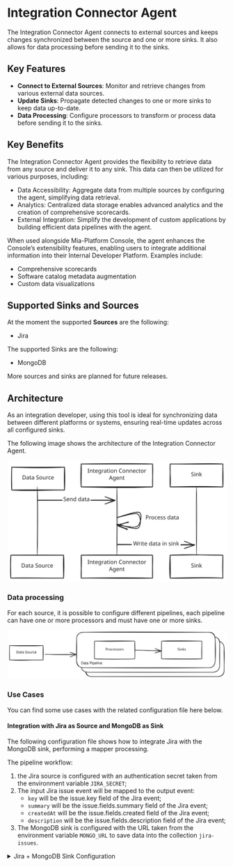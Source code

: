 # Integration Connector Agent

The Integration Connector Agent connects to external sources and keeps changes
synchronized between the source and one or more sinks. It also allows for data
processing before sending it to the sinks.

## Key Features

- **Connect to External Sources**: Monitor and retrieve changes from various external data sources.
- **Update Sinks**: Propagate detected changes to one or more sinks to keep data up-to-date.
- **Data Processing**: Configure processors to transform or process data before sending it to the sinks.

## Key Benefits

The Integration Connector Agent provides the flexibility to retrieve data from any source and deliver it to any sink. This data can then be utilized for various purposes, including:
* Data Accessibility: Aggregate data from multiple sources by configuring the agent, simplifying data retrieval.
* Analytics: Centralized data storage enables advanced analytics and the creation of comprehensive scorecards.
* External Integration: Simplify the development of custom applications by building efficient data pipelines with the agent.

When used alongside Mia-Platform Console, the agent enhances the Console’s extensibility features, enabling users to integrate additional information into their Internal Developer Platform. Examples include:
* Comprehensive scorecards
* Software catalog metadata augmentation
* Custom data visualizations

## Supported Sinks and Sources

At the moment the supported **Sources** are the following:
* Jira

The supported Sinks are the following:
* MongoDB

More sources and sinks are planned for future releases.

## Architecture

As an integration developer, using this tool is ideal for synchronizing data between different platforms or systems, ensuring
real-time updates across all configured sinks.

The following image shows the architecture of the Integration Connector Agent.

![architecture](./img/architecture.excalidraw.svg)

### Data processing

For each source, it is possible to configure different pipelines, each pipeline can have one or more
processors and must have one or more sinks.

![data-processing](./img/data-processing.excalidraw.svg)

### Use Cases

You can find some use cases with the related configuration file here below.

#### Integration with Jira as Source and MongoDB as Sink

The following configuration file shows how to integrate Jira with the MongoDB sink, performing a mapper processing.

The pipeline workflow:

1. the Jira source is configured with an authentication secret taken from the environment variable `JIRA_SECRET`;
1. The input Jira issue event will be mapped to the output event:
   - `key` will be the issue.key field of the Jira event;
   - `summary` will be the issue.fields.summary field of the Jira event;
   - `createdAt` will be the issue.fields.created field of the Jira event;
   - `description` will be the issue.fields.description field of the Jira event;
1. The MongoDB sink is configured with the URL taken from the environment variable `MONGO_URL`
to save data into the collection `jira-issues`.

<details>
<summary>Jira + MongoDB Sink Configuration</summary>

```json
{
  "integrations": [
    {
      "source": {
        "type": "jira",
        "authentication": {
          "secret": {
            "fromEnv": "JIRA_SECRET"
          }
        }
      },
      "pipelines": [
        {
          "processors": [
            {
              "type": "mapper",
              "outputEvent": {
                "key": "{{ issue.key }}",
                "summary": "{{ issue.fields.summary }}",
                "createdAt": "{{ issue.fields.created }}",
                "description": "{{ issue.fields.description }}"
              }
            }
          ],
          "sinks": [
            {
              "type": "mongo",
              "url": {
                "fromEnv": "MONGO_URL"
              },
              "collection": "jira-issues"
            }
          ]
        }
      ]
    }
  ]
}
```

</details>
